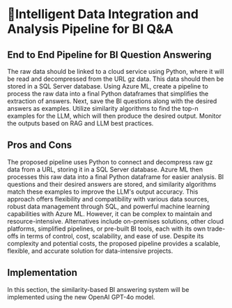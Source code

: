 
# 🤖Intelligent Data Integration and Analysis Pipeline for BI Q&A


## End to End Pipeline for BI Question Answering

The raw data should be linked to a cloud service using Python, where it will be read and decompressed from the URL gz data. This data should then be stored in a SQL Server database. Using Azure ML, create a pipeline to process the raw data into a final Python dataframes that simplifies the extraction of answers. Next, save the BI questions along with the desired answers as examples. Utilize similarity algorithms to find the top-n examples for the LLM, which will then produce the desired output. Monitor the outputs based on RAG and LLM best practices.

## Pros and Cons

The proposed pipeline uses Python to connect and decompress raw gz data from a URL, storing it in a SQL Server database. Azure ML then processes this raw data into a final Python dataframe for easier analysis. BI questions and their desired answers are stored, and similarity algorithms match these examples to improve the LLM's output accuracy. This approach offers flexibility and compatibility with various data sources, robust data management through SQL, and powerful machine learning capabilities with Azure ML. However, it can be complex to maintain and resource-intensive. Alternatives include on-premises solutions, other cloud platforms, simplified pipelines, or pre-built BI tools, each with its own trade-offs in terms of control, cost, scalability, and ease of use. Despite its complexity and potential costs, the proposed pipeline provides a scalable, flexible, and accurate solution for data-intensive projects.

## Implementation

In this section, the similarity-based BI answering system will be implemented using the new OpenAI GPT-4o model.
